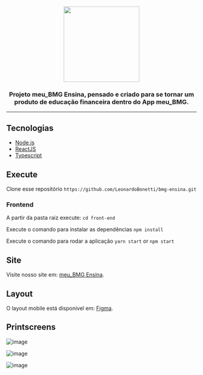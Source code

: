<h1 align="center">
    <img alt="" style="width:200px" title="" src="https://meu-bmg-ensina.netlify.app/static/media/logo.f5226704.png">
</h1>


<h3 align="center"> Projeto meu_BMG Ensina, pensado e criado para se tornar um produto de educação financeira dentro do App meu_BMG.</h3>


---

## Tecnologias

<ul>
    <li><a href="https://nodejs.org/en/">Node.js</a></li>
    <li><a href="https://reactjs.org/">ReactJS</a></li>
    <li><a href="https://www.typescriptlang.org/">Typescript</a></li>
</ul>

## Execute

Clone esse repositório `https://github.com/LeonardoBonetti/bmg-ensina.git`

<h3> Frontend </h3>

A partir da pasta raiz execute: `cd front-end`

Execute o comando para instalar as dependências `npm install`

Execute o comando para rodar a aplicação `yarn start` or `npm start`

## Site

Visite nosso site em: [meu_BMG Ensina](https://meu-bmg-ensina.netlify.app/).

## Layout

O layout mobile está disponível em: [Figma](https://www.figma.com/proto/368rhXEjpqCTObyLnRgDgm/BMG-Hack?node-id=56%3A244&viewport=775%2C639%2C0.3535080850124359&scaling=scale-down).

## Printscreens
![image](https://i.imgur.com/cxeNTId.png)

![image](https://i.imgur.com/nD9fSXk.png)

![image](https://i.imgur.com/6Uawpio.png)
